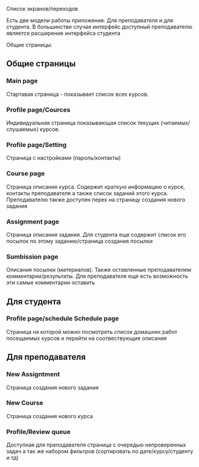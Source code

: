 Список экранов/переходов

Есть две модели работы приложения: Для преподавателя и для студента.
В большинстве случае интерфейс доступный преподавателю является расширение интерфейса студента

Общие страницы:

## Общие страницы
### Main page
Стартавая страница - показывает список всех курсов.
### Profile page/Cources
Индивидуальная страница показывающая список текущих (читаемых/слушаемых) курсов.
### Profile page/Setting
Страница с настройками (пароль/контакты)
### Course page
Страница описания курса. Содержит краткую информацию о курсе, контакты преподавателя а также список заданий этого курса.
Преподавателю также доступен перех на страницу создания нового задания
### Assignment page
Страница описания задания. Для студента еще содержит список его посылок по этому заданию/страница создания посылки
### Sumbission page
Описания посылки (материалов). Также оставленные преподавателем комментарии/результаты. Для преподавателя еще есть возможность эти самые комментарии оставить

## Для студента
### Profile page/schedule Schedule page
Страница на которой можно посмотреть список домашних работ посещаемых курсов и 
перейти на соотвествующие описания

## Для преподавателя
### New Assigntment
 Страница создания нового задания
### New Course
 Страница создания нового курса
### Profile/Review queue
 Доступная для преподавателя страница с очередью непроверенных задач а так же набором фильтров (сортировать по дате/курсу/студенту и тд)
 